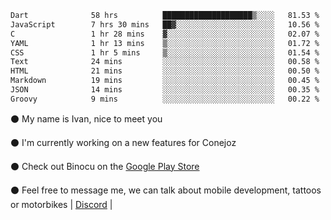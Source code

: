 <!--START_SECTION:waka-->

```txt
Dart              58 hrs          ████████████████████▒░░░░   81.53 %
JavaScript        7 hrs 30 mins   ██▓░░░░░░░░░░░░░░░░░░░░░░   10.56 %
C                 1 hr 28 mins    ▓░░░░░░░░░░░░░░░░░░░░░░░░   02.07 %
YAML              1 hr 13 mins    ▒░░░░░░░░░░░░░░░░░░░░░░░░   01.72 %
CSS               1 hr 5 mins     ▒░░░░░░░░░░░░░░░░░░░░░░░░   01.54 %
Text              24 mins         ░░░░░░░░░░░░░░░░░░░░░░░░░   00.58 %
HTML              21 mins         ░░░░░░░░░░░░░░░░░░░░░░░░░   00.50 %
Markdown          19 mins         ░░░░░░░░░░░░░░░░░░░░░░░░░   00.45 %
JSON              14 mins         ░░░░░░░░░░░░░░░░░░░░░░░░░   00.35 %
Groovy            9 mins          ░░░░░░░░░░░░░░░░░░░░░░░░░   00.22 %
```

<!--END_SECTION:waka-->

⚫ My name is Ivan, nice to meet you

⚫ I'm currently working on a new features for Conejoz

⚫ Check out Binocu on the [Google Play Store](https://play.google.com/store/apps/dev?id=8134108822411179352)

⚫ Feel free to message me, we can talk about mobile development, tattoos or motorbikes | [Discord](https://discord.com/invite/M4wTh36A3N) |
